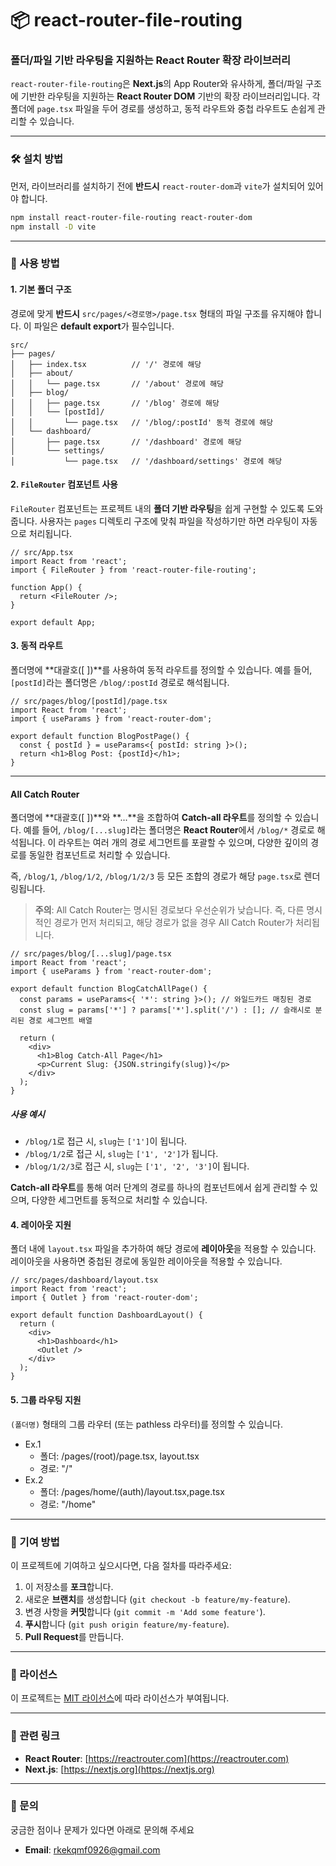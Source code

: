 # **📦 react-router-file-routing**

### **폴더/파일 기반 라우팅을 지원하는 React Router 확장 라이브러리**

`react-router-file-routing`은 **Next.js**의 App Router와 유사하게, 폴더/파일 구조에 기반한 라우팅을 지원하는 **React Router DOM** 기반의 확장 라이브러리입니다. 각 폴더에 `page.tsx` 파일을 두어 경로를 생성하고, 동적 라우트와 중첩 라우트도 손쉽게 관리할 수 있습니다.

---

### **🛠 설치 방법**

먼저, 라이브러리를 설치하기 전에 **반드시** `react-router-dom`과 `vite`가 설치되어 있어야 합니다.

```bash
npm install react-router-file-routing react-router-dom
npm install -D vite
```

---

### **🚀 사용 방법**

#### **1. 기본 폴더 구조**

경로에 맞게 **반드시** `src/pages/<경로명>/page.tsx` 형태의 파일 구조를 유지해야 합니다. 이 파일은 **default export**가 필수입니다.

```plaintext
src/
├── pages/
│   ├── index.tsx          // '/' 경로에 해당
│   ├── about/
│   │   └── page.tsx       // '/about' 경로에 해당
│   ├── blog/
│   │   ├── page.tsx       // '/blog' 경로에 해당
│   │   └── [postId]/
│   │       └── page.tsx   // '/blog/:postId' 동적 경로에 해당
│   └── dashboard/
│       ├── page.tsx       // '/dashboard' 경로에 해당
│       └── settings/
│           └── page.tsx   // '/dashboard/settings' 경로에 해당
```

#### **2. `FileRouter` 컴포넌트 사용**

`FileRouter` 컴포넌트는 프로젝트 내의 **폴더 기반 라우팅**을 쉽게 구현할 수 있도록 도와줍니다. 사용자는 `pages` 디렉토리 구조에 맞춰 파일을 작성하기만 하면 라우팅이 자동으로 처리됩니다.

```tsx
// src/App.tsx
import React from 'react';
import { FileRouter } from 'react-router-file-routing';

function App() {
  return <FileRouter />;
}

export default App;
```

#### **3. 동적 라우트**

폴더명에 **대괄호([ ])**를 사용하여 동적 라우트를 정의할 수 있습니다. 예를 들어, `[postId]`라는 폴더명은 `/blog/:postId` 경로로 해석됩니다.

```tsx
// src/pages/blog/[postId]/page.tsx
import React from 'react';
import { useParams } from 'react-router-dom';

export default function BlogPostPage() {
  const { postId } = useParams<{ postId: string }>();
  return <h1>Blog Post: {postId}</h1>;
}
```

---

#### **All Catch Router**

폴더명에 **대괄호([ ])**와 **...**을 조합하여 **Catch-all 라우트**를 정의할 수 있습니다. 예를 들어, `/blog/[...slug]`라는 폴더명은 **React Router**에서 `/blog/*` 경로로 해석됩니다. 이 라우트는 여러 개의 경로 세그먼트를 포괄할 수 있으며, 다양한 깊이의 경로를 동일한 컴포넌트로 처리할 수 있습니다.

즉, `/blog/1`, `/blog/1/2`, `/blog/1/2/3` 등 모든 조합의 경로가 해당 `page.tsx`로 렌더링됩니다.

> **주의**: All Catch Router는 명시된 경로보다 우선순위가 낮습니다. 즉, 다른 명시적인 경로가 먼저 처리되고, 해당 경로가 없을 경우 All Catch Router가 처리됩니다.

```tsx
// src/pages/blog/[...slug]/page.tsx
import React from 'react';
import { useParams } from 'react-router-dom';

export default function BlogCatchAllPage() {
  const params = useParams<{ '*': string }>(); // 와일드카드 매칭된 경로
  const slug = params['*'] ? params['*'].split('/') : []; // 슬래시로 분리된 경로 세그먼트 배열

  return (
    <div>
      <h1>Blog Catch-All Page</h1>
      <p>Current Slug: {JSON.stringify(slug)}</p>
    </div>
  );
}
```

##### 사용 예시

- `/blog/1`로 접근 시, `slug`는 `['1']`이 됩니다.
- `/blog/1/2`로 접근 시, `slug`는 `['1', '2']`가 됩니다.
- `/blog/1/2/3`로 접근 시, `slug`는 `['1', '2', '3']`이 됩니다.

**Catch-all 라우트**를 통해 여러 단계의 경로를 하나의 컴포넌트에서 쉽게 관리할 수 있으며, 다양한 세그먼트를 동적으로 처리할 수 있습니다.

#### **4. 레이아웃 지원**

폴더 내에 `layout.tsx` 파일을 추가하여 해당 경로에 **레이아웃**을 적용할 수 있습니다. 레이아웃을 사용하면 중첩된 경로에 동일한 레이아웃을 적용할 수 있습니다.

```tsx
// src/pages/dashboard/layout.tsx
import React from 'react';
import { Outlet } from 'react-router-dom';

export default function DashboardLayout() {
  return (
    <div>
      <h1>Dashboard</h1>
      <Outlet />
    </div>
  );
}
```

#### **5. 그룹 라우팅 지원**

`(폴더명)` 형태의 그룹 라우터 (또는 pathless 라우터)를 정의할 수 있습니다.

- Ex.1
  - 폴더: /pages/(root)/page.tsx, layout.tsx
  - 경로: "/"
- Ex.2
  - 폴더: /pages/home/(auth)/layout.tsx,page.tsx
  - 경로: "/home"

---

### **📄 기여 방법**

이 프로젝트에 기여하고 싶으시다면, 다음 절차를 따라주세요:

1. 이 저장소를 **포크**합니다.
2. 새로운 **브랜치**를 생성합니다 (`git checkout -b feature/my-feature`).
3. 변경 사항을 **커밋**합니다 (`git commit -m 'Add some feature'`).
4. **푸시**합니다 (`git push origin feature/my-feature`).
5. **Pull Request**를 만듭니다.

---

### **📝 라이선스**

이 프로젝트는 [MIT 라이선스](LICENSE)에 따라 라이선스가 부여됩니다.

---

### **🔗 관련 링크**

- **React Router**: [https://reactrouter.com](https://reactrouter.com)
- **Next.js**: [https://nextjs.org](https://nextjs.org)

---

### **📧 문의**

궁금한 점이나 문제가 있다면 아래로 문의해 주세요

- **Email**: rkekqmf0926@gmail.com
